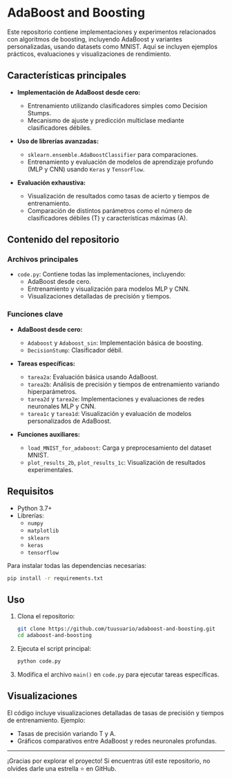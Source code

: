 # AdaBoost and Boosting

Este repositorio contiene implementaciones y experimentos relacionados con algoritmos de boosting, incluyendo AdaBoost y variantes personalizadas, usando datasets como MNIST. Aquí se incluyen ejemplos prácticos, evaluaciones y visualizaciones de rendimiento.

## Características principales

- **Implementación de AdaBoost desde cero:**
  - Entrenamiento utilizando clasificadores simples como Decision Stumps.
  - Mecanismo de ajuste y predicción multiclase mediante clasificadores débiles.

- **Uso de librerías avanzadas:**
  - `sklearn.ensemble.AdaBoostClassifier` para comparaciones.
  - Entrenamiento y evaluación de modelos de aprendizaje profundo (MLP y CNN) usando `Keras` y `TensorFlow`.

- **Evaluación exhaustiva:**
  - Visualización de resultados como tasas de acierto y tiempos de entrenamiento.
  - Comparación de distintos parámetros como el número de clasificadores débiles (T) y características máximas (A).

## Contenido del repositorio

### Archivos principales

- `code.py`: Contiene todas las implementaciones, incluyendo:
  - AdaBoost desde cero.
  - Entrenamiento y visualización para modelos MLP y CNN.
  - Visualizaciones detalladas de precisión y tiempos.

### Funciones clave

- **AdaBoost desde cero:**
  - `Adaboost` y `Adaboost_sin`: Implementación básica de boosting.
  - `DecisionStump`: Clasificador débil.

- **Tareas específicas:**
  - `tarea2a`: Evaluación básica usando AdaBoost.
  - `tarea2b`: Análisis de precisión y tiempos de entrenamiento variando hiperparámetros.
  - `tarea2d` y `tarea2e`: Implementaciones y evaluaciones de redes neuronales MLP y CNN.
  - `tarea1c` y `tarea1d`: Visualización y evaluación de modelos personalizados de AdaBoost.

- **Funciones auxiliares:**
  - `load_MNIST_for_adaboost`: Carga y preprocesamiento del dataset MNIST.
  - `plot_results_2b`, `plot_results_1c`: Visualización de resultados experimentales.

## Requisitos

- Python 3.7+
- Librerías:
  - `numpy`
  - `matplotlib`
  - `sklearn`
  - `keras`
  - `tensorflow`

Para instalar todas las dependencias necesarias:

```bash
pip install -r requirements.txt
```

## Uso

1. Clona el repositorio:

   ```bash
   git clone https://github.com/tuusuario/adaboost-and-boosting.git
   cd adaboost-and-boosting
   ```

2. Ejecuta el script principal:

   ```bash
   python code.py
   ```

3. Modifica el archivo `main()` en `code.py` para ejecutar tareas específicas.

## Visualizaciones

El código incluye visualizaciones detalladas de tasas de precisión y tiempos de entrenamiento. Ejemplo:

- Tasas de precisión variando T y A.
- Gráficos comparativos entre AdaBoost y redes neuronales profundas.


---

¡Gracias por explorar el proyecto! Si encuentras útil este repositorio, no olvides darle una estrella ⭐ en GitHub.

